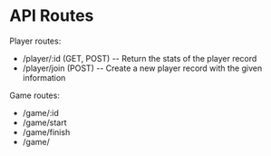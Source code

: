# API Routes

Player routes:
- /player/:id (GET, POST)
-- Return the stats of the player record
- /player/join (POST)
-- Create a new player record with the given information

Game routes:
- /game/:id
- /game/start
- /game/finish
- /game/